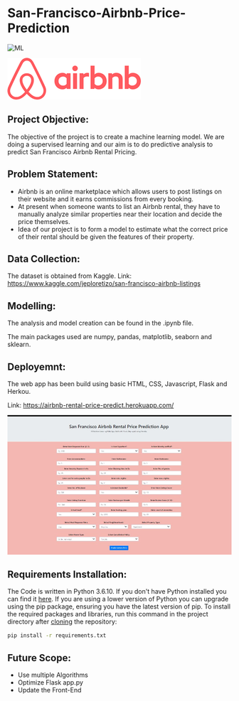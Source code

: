 # San-Francisco-Airbnb-Price-Prediction

![ML](https://img.shields.io/badge/ML-Regression-blue.svg) 

![logo](Screenshots/Airbnb.png)


## Project Objective:
The objective of the project is to create a machine learning model. We are doing a supervised learning and our aim is to do predictive analysis to predict San Francisco Airbnb Rental Pricing.

## Problem Statement:
* Airbnb is an online marketplace which allows users to post listings on their website and it earns commissions from every booking.
* At present when someone wants to list an Airbnb rental, they have to manually analyze similar properties near their location and decide the price themselves.
* Idea of our project is to form a model to estimate what the correct price of their rental should be given the features of their property.

## Data Collection:
The dataset is obtained from Kaggle. 
Link: https://www.kaggle.com/jeploretizo/san-francisco-airbnb-listings

## Modelling:
The analysis and model creation can be found in the .ipynb file. 

The main packages used are numpy, pandas, matplotlib, seaborn and sklearn.  

## Deployemnt:
The web app has been build using basic HTML, CSS, Javascript, Flask and Herkou.

Link: https://airbnb-rental-price-predict.herokuapp.com/


![ML](Screenshots/AirbnbPricing.JPG)

## Requirements Installation:
The Code is written in Python 3.6.10. If you don't have Python installed you can find it [here](https://www.python.org/downloads/). If you are using a lower version of Python you can upgrade using the pip package, ensuring you have the latest version of pip. To install the required packages and libraries, run this command in the project directory after [cloning](https://www.howtogeek.com/451360/how-to-clone-a-github-repository/) the repository:
```bash
pip install -r requirements.txt
```

## Future Scope:
* Use multiple Algorithms
* Optimize Flask app.py
* Update the Front-End 

